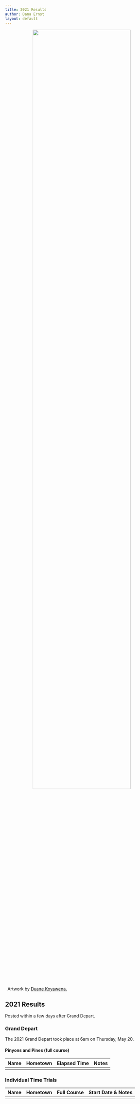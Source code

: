 ```yaml
---
title: 2021 Results
author: Dana Ernst
layout: default
---
```


<center>
<img src="{{ site.baseurl }}/images/2021PinyonsPines2.jpeg" class="img-responsive img-rounded" img style="margin-bottom: 10px" width="80%"/>
</center>

<i class="fas fa-camera fa-lg"></i>&nbsp; Artwork by <a href="https://www.dkoyawenaarts.com">Duane Koyawena.</a>

## 2021 Results

Posted within a few days after Grand Depart.

### Grand Depart

The 2021 Grand Depart took place at 6am on Thursday, May 20.

#### Pinyons and Pines (full course)

<center>
<div class="table-responsive">
<table class="table table-striped">
<thead>
<tr>
<th>Name</th>
<th>Hometown</th>
<th>Elapsed Time</th>
<th>Notes</th>
</tr>
</thead>
<tbody>

<tr>
<td> </td> <td> </td> <td> </td> <td> </td>
</tr>

</tbody>
</table>
</div>
</center>

### Individual Time Trials

<center>
<div class="table-responsive">
<table class="table table-striped">
<thead>
<tr>
<th>Name</th>
<th>Hometown</th>
<th>Full&nbsp;Course</th>
<th>Start&nbsp;Date & Notes</th>
</tr>
</thead>
<tbody>

<tr>
<td> </td> <td> </td> <td> </td> <td> </td>
</tr>

</tbody>
</table>
</div>
</center>

